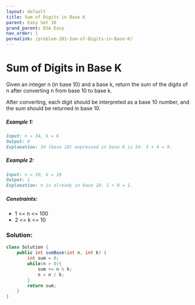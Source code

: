 ```yaml
---
layout: default
title: Sum of Digits in Base K
parent: Easy Set 10
grand_parent: DSA Easy
nav_order: 1
permalink: /problem-281-Sum-of-Digits-in-Base-K/
---
```

# Sum of Digits in Base K
Given an integer n (in base 10) and a base k, return the sum of the digits of n after converting n from base 10 to base k.

After converting, each digit should be interpreted as a base 10 number, and the sum should be returned in base 10.

##### Example 1:
```markdown
Input: n = 34, k = 6
Output: 9
Explanation: 34 (base 10) expressed in base 6 is 54. 5 + 4 = 9.
```
##### Example 2:
```markdown
Input: n = 10, k = 10
Output: 1
Explanation: n is already in base 10. 1 + 0 = 1.
```
##### Constraints:
* 1 <= n <= 100
* 2 <= k <= 10

### Solution:
```java
class Solution {
    public int sumBase(int n, int k) {
        int sum = 0;
        while(n > 0){
            sum += n % k;
            n = n / k;
        }
        return sum;
    }
}
```